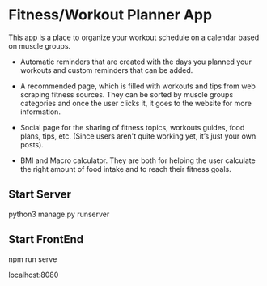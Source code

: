 # Fitness/Workout Planner App
This app is a place to organize your workout schedule on a calendar based on muscle groups. 

- Automatic reminders that are created with the days you planned your workouts and custom reminders that can be added. 

- A recommended page,  which is filled with workouts and tips from web scraping fitness sources. They can be sorted by muscle groups categories and once the user clicks it, it goes to the website for more information. 

- Social page for the sharing of fitness topics, workouts guides, food plans, tips, etc. (Since users aren't quite working yet, it’s just your own posts).

- BMI and Macro calculator. They are both for helping the user calculate the right amount of food intake and to reach their fitness goals. 



## Start Server 
python3 manage.py runserver 

## Start FrontEnd 
npm run serve 

localhost:8080
